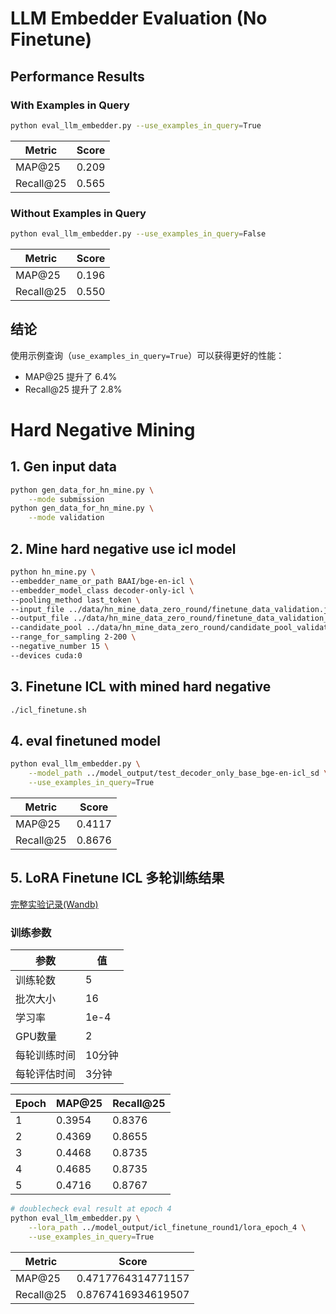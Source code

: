# LLM Embedder Evaluation (No Finetune)

## Performance Results

### With Examples in Query
```bash
python eval_llm_embedder.py --use_examples_in_query=True
```
| Metric | Score |
|--------|-------|
| MAP@25 | 0.209 |
| Recall@25 | 0.565 |

### Without Examples in Query
```bash
python eval_llm_embedder.py --use_examples_in_query=False
```
| Metric | Score |
|--------|-------|
| MAP@25 | 0.196 |
| Recall@25 | 0.550 |

## 结论
使用示例查询（`use_examples_in_query=True`）可以获得更好的性能：
- MAP@25 提升了 6.4%
- Recall@25 提升了 2.8%

# Hard Negative Mining
## 1. Gen input data
```bash
python gen_data_for_hn_mine.py \
    --mode submission
python gen_data_for_hn_mine.py \
    --mode validation
```

## 2. Mine hard negative use icl model
```bash
python hn_mine.py \
--embedder_name_or_path BAAI/bge-en-icl \
--embedder_model_class decoder-only-icl \
--pooling_method last_token \
--input_file ../data/hn_mine_data_zero_round/finetune_data_validation.jsonl \
--output_file ../data/hn_mine_data_zero_round/finetune_data_validation_minedHN.jsonl \
--candidate_pool ../data/hn_mine_data_zero_round/candidate_pool_validation.jsonl \
--range_for_sampling 2-200 \
--negative_number 15 \
--devices cuda:0
```

## 3. Finetune ICL with mined hard negative
```bash
./icl_finetune.sh
```
## 4. eval finetuned model
```bash
python eval_llm_embedder.py \
    --model_path ../model_output/test_decoder_only_base_bge-en-icl_sd \
    --use_examples_in_query=True
```
| Metric | Score |
|--------|-------|
| MAP@25 | 0.4117 |
| Recall@25 | 0.8676 |

## 5. LoRA Finetune ICL 多轮训练结果

[完整实验记录(Wandb)](https://wandb.ai/rsliu94/huggingface/runs/mbhmntcf/workspace?nw=nwuserrsliu94)

### 训练参数
| 参数 | 值 |
|------|-----|
| 训练轮数 | 5 |
| 批次大小 | 16 |
| 学习率 | 1e-4 |
| GPU数量 | 2 |
| 每轮训练时间 | 10分钟 |
| 每轮评估时间 | 3分钟 |

| Epoch | MAP@25 | Recall@25 |
|-------|--------|-----------|
| 1 | 0.3954 | 0.8376 |
| 2 | 0.4369 | 0.8655 |
| 3 | 0.4468 | 0.8735 |
| 4 | 0.4685 | 0.8735 |
| 5 | 0.4716 | 0.8767 |

```bash
# doublecheck eval result at epoch 4
python eval_llm_embedder.py \
    --lora_path ../model_output/icl_finetune_round1/lora_epoch_4 \
    --use_examples_in_query=True
```
| Metric | Score |
|--------|-------|
| MAP@25 | 0.4717764314771157 |
| Recall@25 | 0.8767416934619507 |
